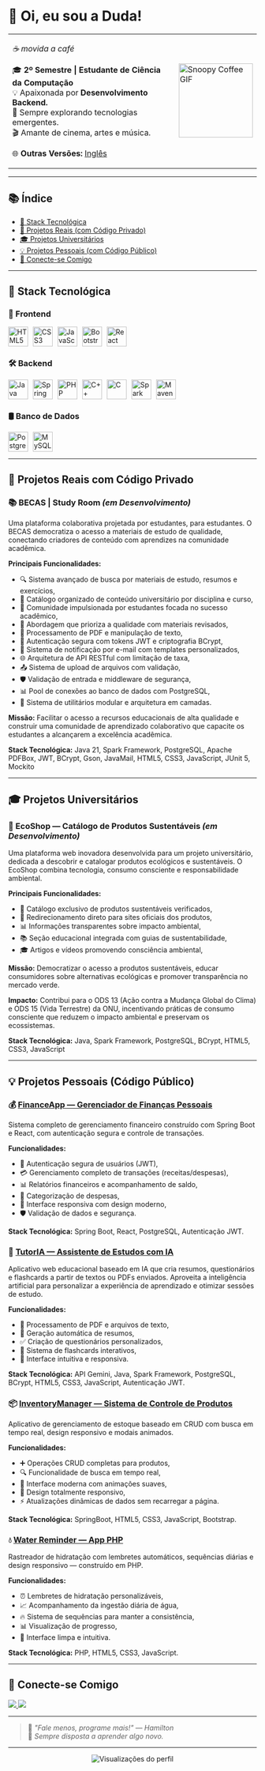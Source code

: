 # 👋 Oi, eu sou a Duda!

<table>
  <tr>
    <td>
      <p><i>☕ movida a café</i></p>
      <p>🎓 <b>2º Semestre | Estudante de Ciência da Computação</b><br/>
         💡 Apaixonada por <b>Desenvolvimento Backend.</b><br/>
         🌱 Sempre explorando tecnologias emergentes.<br/>
         🎬 Amante de cinema, artes e música.
      </p>
      <p>🌐 <b>Outras Versões:</b> <a href="README.md">Inglês</a></p>
    </td>
    <td>
      <img src="https://media.tenor.com/KuCmU3O8vQUAAAAj/snoopy.gif" alt="Snoopy Coffee GIF" width="150px" />
    </td>
  </tr>
</table>

---

## 📚 Índice
- [🚀 Stack Tecnológica](#-stack-tecnológica)
- [💼 Projetos Reais (com Código Privado)](#-projetos-reais-com-código-privado)
- [🎓 Projetos Universitários](#-projetos-universitários)
- [💡 Projetos Pessoais (com Código Público)](#-projetos-pessoais-código-público)
- [💬 Conecte-se Comigo](#-conecte-se-comigo)

---

## 🚀 Stack Tecnológica

### 🎨 Frontend  
<div style="display: flex; flex-wrap: wrap; gap: 10px; align-items: center;">
  <img src="https://cdn.jsdelivr.net/gh/devicons/devicon/icons/html5/html5-original.svg" width="40" title="HTML5"/>
  <img src="https://cdn.jsdelivr.net/gh/devicons/devicon/icons/css3/css3-original.svg" width="40" title="CSS3"/>
  <img src="https://cdn.jsdelivr.net/gh/devicons/devicon/icons/javascript/javascript-original.svg" width="40" title="JavaScript"/>
  <img src="https://cdn.jsdelivr.net/gh/devicons/devicon/icons/bootstrap/bootstrap-original.svg" width="40" title="Bootstrap"/>
  <img src="https://cdn.jsdelivr.net/gh/devicons/devicon/icons/react/react-original.svg" width="40" title="React"/>
</div>

### 🛠️ Backend  
<div style="display: flex; flex-wrap: wrap; gap: 10px; align-items: center;">
  <img src="https://cdn.jsdelivr.net/gh/devicons/devicon/icons/java/java-original.svg" width="40" title="Java"/>
  <img src="https://cdn.jsdelivr.net/gh/devicons/devicon/icons/spring/spring-original.svg" width="40" title="Spring Boot"/>
  <img src="https://cdn.jsdelivr.net/gh/devicons/devicon/icons/php/php-original.svg" width="40" title="PHP"/>
  <img src="https://cdn.jsdelivr.net/gh/devicons/devicon/icons/cplusplus/cplusplus-original.svg" width="40" title="C++"/>
  <img src="https://cdn.jsdelivr.net/gh/devicons/devicon/icons/c/c-original.svg" width="40" title="C"/>
  <img src="https://sparkjava.com/img/logo.svg" width="40" title="Spark Java"/>
  <img src="https://cdn.jsdelivr.net/gh/devicons/devicon/icons/maven/maven-original.svg" width="40" title="Maven"/>
</div>

### 🛢️ Banco de Dados  
<div style="display: flex; flex-wrap: wrap; gap: 10px; align-items: center;">
  <img src="https://cdn.jsdelivr.net/gh/devicons/devicon/icons/postgresql/postgresql-original.svg" width="40" title="PostgreSQL"/>
  <img src="https://cdn.jsdelivr.net/gh/devicons/devicon/icons/mysql/mysql-original.svg" width="40" title="MySQL"/>
</div>

---

## 💼 Projetos Reais com Código Privado

### 📚 BECAS | Study Room *(em Desenvolvimento)*
Uma plataforma colaborativa projetada por estudantes, para estudantes. O BECAS democratiza o acesso a materiais de estudo de qualidade, conectando criadores de conteúdo com aprendizes na comunidade acadêmica.

**Principais Funcionalidades:**
- 🔍 Sistema avançado de busca por materiais de estudo, resumos e exercícios,
- 📂 Catálogo organizado de conteúdo universitário por disciplina e curso,
- 👥 Comunidade impulsionada por estudantes focada no sucesso acadêmico,
- 🎯 Abordagem que prioriza a qualidade com materiais revisados,
- 📄 Processamento de PDF e manipulação de texto,
- 🔐 Autenticação segura com tokens JWT e criptografia BCrypt,
- 📧 Sistema de notificação por e-mail com templates personalizados,
- 🌐 Arquitetura de API RESTful com limitação de taxa,
- 📤 Sistema de upload de arquivos com validação,
- 🛡️ Validação de entrada e middleware de segurança,
- 📊 Pool de conexões ao banco de dados com PostgreSQL,
- 🔧 Sistema de utilitários modular e arquitetura em camadas.

**Missão:** Facilitar o acesso a recursos educacionais de alta qualidade e construir uma comunidade de aprendizado colaborativo que capacite os estudantes a alcançarem a excelência acadêmica.

**Stack Tecnológica:** Java 21, Spark Framework, PostgreSQL, Apache PDFBox, JWT, BCrypt, Gson, JavaMail, HTML5, CSS3, JavaScript, JUnit 5, Mockito

---

## 🎓 Projetos Universitários

### 🌱 EcoShop — Catálogo de Produtos Sustentáveis *(em Desenvolvimento)*
Uma plataforma web inovadora desenvolvida para um projeto universitário, dedicada a descobrir e catalogar produtos ecológicos e sustentáveis. O EcoShop combina tecnologia, consumo consciente e responsabilidade ambiental.

**Principais Funcionalidades:**
- 🌿 Catálogo exclusivo de produtos sustentáveis verificados,
- 🔗 Redirecionamento direto para sites oficiais dos produtos,
- 📊 Informações transparentes sobre impacto ambiental,
- 📚 Seção educacional integrada com guias de sustentabilidade,
- 🎓 Artigos e vídeos promovendo consciência ambiental,

**Missão:** Democratizar o acesso a produtos sustentáveis, educar consumidores sobre alternativas ecológicas e promover transparência no mercado verde.

**Impacto:** Contribui para o ODS 13 (Ação contra a Mudança Global do Clima) e ODS 15 (Vida Terrestre) da ONU, incentivando práticas de consumo consciente que reduzem o impacto ambiental e preservam os ecossistemas.

**Stack Tecnológica:** Java, Spark Framework, PostgreSQL, BCrypt, HTML5, CSS3, JavaScript

---

## 💡 Projetos Pessoais (Código Público)

### 💰 [FinanceApp — Gerenciador de Finanças Pessoais](https://github.com/maria-brito15/FinanceApp/)

Sistema completo de gerenciamento financeiro construído com Spring Boot e React, com autenticação segura e controle de transações.

**Funcionalidades:**

* 🔐 Autenticação segura de usuários (JWT),
* 💳 Gerenciamento completo de transações (receitas/despesas),
* 📊 Relatórios financeiros e acompanhamento de saldo,
* 🎯 Categorização de despesas,
* 📱 Interface responsiva com design moderno,
* 🛡️ Validação de dados e segurança.

**Stack Tecnológica:** Spring Boot, React, PostgreSQL, Autenticação JWT.

### 🤖 [TutorIA — Assistente de Estudos com IA](https://github.com/maria-brito15/TutorIA)

Aplicativo web educacional baseado em IA que cria resumos, questionários e flashcards a partir de textos ou PDFs enviados. Aproveita a inteligência artificial para personalizar a experiência de aprendizado e otimizar sessões de estudo.

**Funcionalidades:**

* 📄 Processamento de PDF e arquivos de texto,
* 🧠 Geração automática de resumos,
* ✅ Criação de questionários personalizados,
* 🎴 Sistema de flashcards interativos,
* 🎨 Interface intuitiva e responsiva.

**Stack Tecnológica:** API Gemini, Java, Spark Framework, PostgreSQL, BCrypt, HTML5, CSS3, JavaScript, Autenticação JWT.

### 📦 [InventoryManager — Sistema de Controle de Produtos](https://github.com/maria-brito15/InventoryManager/)

Aplicativo de gerenciamento de estoque baseado em CRUD com busca em tempo real, design responsivo e modais animados.

**Funcionalidades:**

* ➕ Operações CRUD completas para produtos,
* 🔍 Funcionalidade de busca em tempo real,
* 🎨 Interface moderna com animações suaves,
* 📱 Design totalmente responsivo,
* ⚡ Atualizações dinâmicas de dados sem recarregar a página.

**Stack Tecnológica:** SpringBoot, HTML5, CSS3, JavaScript, Bootstrap.

### 💧 [Water Reminder — App PHP](https://github.com/maria-brito15/water-reminder-php/)

Rastreador de hidratação com lembretes automáticos, sequências diárias e design responsivo — construído em PHP.

**Funcionalidades:**

* ⏰ Lembretes de hidratação personalizáveis,
* 📈 Acompanhamento da ingestão diária de água,
* 🔥 Sistema de sequências para manter a consistência,
* 📊 Visualização de progresso,
* 🎨 Interface limpa e intuitiva.

**Stack Tecnológica:** PHP, HTML5, CSS3, JavaScript.

---

## 💬 Conecte-se Comigo

<p align="left">
  <a href="https://github.com/maria-brito15" target="_blank">
    <img src="https://img.shields.io/badge/GitHub-100000?style=for-the-badge&logo=github&logoColor=white" />
  </a>
  <a href="https://www.linkedin.com/in/maria-eduarda-brito-a18064358/" target="_blank">
    <img src="https://img.shields.io/badge/LinkedIn-0077B5?style=for-the-badge&logo=linkedin&logoColor=white" />
  </a>
</p>

---

> 💭 *"Fale menos, programe mais!" — Hamilton*  
> 🌱 *Sempre disposta a aprender algo novo.*

---

<div align="center">
  <img src="https://komarev.com/ghpvc/?username=maria-brito15&color=blueviolet&style=flat-square&label=Visualizações+do+Perfil" alt="Visualizações do perfil" />
</div>
